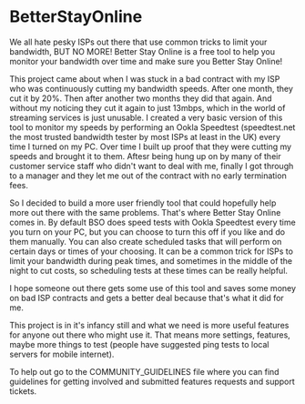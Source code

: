 # BetterStayOnline

We all hate pesky ISPs out there that use common tricks to limit your bandwidth, BUT NO MORE! Better Stay Online is a free tool to help you monitor your bandwidth over time and make sure you Better Stay Online!

This project came about when I was stuck in a bad contract with my ISP who was continuously cutting my bandwidth speeds. After one month, they cut it by 20%. Then after another two months they did that again. And without my noticing they cut it again to just 13mbps, which in the world of streaming services is just unusable. I created a very basic version of this tool to monitor my speeds by performing an Ookla Speedtest (speedtest.net the most trusted bandwidth tester by most ISPs at least in the UK) every time I turned on my PC. Over time I built up proof that they were cutting my speeds and brought it to them. Aftesr being hung up on by many of their customer service staff who didn't want to deal with me, finally I got through to a manager and they let me out of the contract with no early termination fees.

So I decided to build a more user friendly tool that could hopefully help more out there with the same problems. That's where Better Stay Online comes in. By default BSO does speed tests with Ookla Speedtest every time you turn on your PC, but you can choose to turn this off if you like and do them manually. You can also create scheduled tasks that will perform on certain days or times of your choosing. It can be a common trick for ISPs to limit your bandwidth during peak times, and sometimes in the middle of the night to cut costs, so scheduling tests at these times can be really helpful.

I hope someone out there gets some use of this tool and saves some money on bad ISP contracts and gets a better deal because that's what it did for me. 

This project is in it's infancy still and what we need is more useful features for anyone out there who might use it. That means more settings, features, maybe more things to test (people have suggested ping tests to local servers for mobile internet). 

To help out go to the COMMUNITY_GUIDELINES file where you can find guidelines for getting involved and submitted features requests and support tickets.

